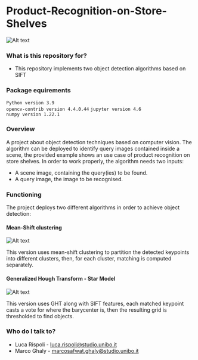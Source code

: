 # Product-Recognition-on-Store-Shelves
![Alt text](https://i.imgur.com/h2mfnWM.png)

### What is this repository for? ###

* This repository implements two object detection algorithms based on SIFT 

### Package equirements ###

`Python version 3.9`    
`opencv-contrib version 4.4.0.44` 
`jupyter version 4.6`    
`numpy version 1.22.1`  


### Overview ###
 A project about object detection techniques based on computer vision.
 The algorithm can be deployed to identify query images contained inside a scene, the provided example shows an use case of product recognition on store shelves.
 In order to work properly, the algorithm needs two inputs:
 * A scene image, containing the query(ies) to be found.
 * A query image, the image to be recognised.

### Functioning ###
The project deploys two different algorithms in order to achieve object detection:

#### Mean-Shift clustering
![Alt text](https://i.imgur.com/6ubKSs1.gif)

This version uses mean-shift clustering to partition the detected keypoints into different clusters, then, for each cluster, matching is computed separately.
#### Generalized Hough Transform - Star Model
![Alt text](https://i.imgur.com/I34j2BE.gif)

This version uses GHT along with SIFT features, each matched keypoint casts a vote for where the barycenter is, then the resulting grid is thresholded to find objects.

### Who do I talk to? ###

* Luca Rispoli - luca.rispoli@studio.unibo.it
* Marco Ghaly - marcosafwat.ghaly@studio.unibo.it
